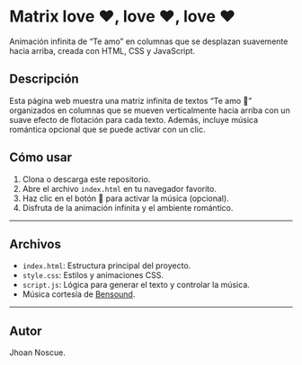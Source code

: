 # Matrix love ❤️, love ❤️, love ❤️

Animación infinita de “Te amo” en columnas que se desplazan suavemente hacia arriba, creada con HTML, CSS y JavaScript.

## Descripción

Esta página web muestra una matriz infinita de textos “Te amo 💖” organizados en columnas que se mueven verticalmente hacia arriba con un suave efecto de flotación para cada texto. Además, incluye música romántica opcional que se puede activar con un clic.

## Cómo usar

1. Clona o descarga este repositorio.
2. Abre el archivo `index.html` en tu navegador favorito.
3. Haz clic en el botón 💖 para activar la música (opcional).
4. Disfruta de la animación infinita y el ambiente romántico.

---

## Archivos

- `index.html`: Estructura principal del proyecto.
- `style.css`: Estilos y animaciones CSS.
- `script.js`: Lógica para generar el texto y controlar la música.
- Música cortesía de [Bensound](https://www.bensound.com/royalty-free-music/track/romantic).

---

## Autor
Jhoan Noscue.
